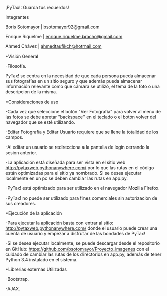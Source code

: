 ¡PyTax!: Guarda tus recuerdos!


Integrantes

Boris Sotomayor	 |	bsotomayor92@gmail.com 			   
					 									   
Enrique Riquelme |	enrique.riquelme.bracho@gmail.com  
 					 									   
Ahmed Chávez	 |	ahmedtaufikch@hotmail.com		   

 
 *Visión General
 
 -Filosofía.
 
 PyTax! se centra en la necesidad de que cada persona pueda almacenar sus fotografías en un sitio seguro y que además pueda
 almacenar información relevante como que cámara se utilizó, el tema de la foto o una descripción de la misma.
 
 
 *Consideraciones de uso
 
 -Cada vez que seleccione el botón "Ver Fotografía" para volver al menu de las fotos se debe
 apretar "backspace" en el teclado o el botón volver del navegador que se esté utilizando.
 
 -Editar Fotografía y Editar Usuario requiere que se llene la totalidad de los campos.
 
 -Al editar un usuario se redirecciona a la pantalla de login cerrando la sesion anterior.
 
 -La aplicación está diseñada para ser vista en el sitio web http://pytaxweb.pythonanywhere.com/ por lo que
 las rutas en el código están optimizadas para el sitio ya nombrado. Si se desea ejecutar localmente en un pc se
 deben cambiar las rutas en app.py.
 
 -PyTax! está optimizado para ser utilizado en el navegador Mozilla Firefox.
 
 -PyTax! no puede ser utilizado para fines comerciales sin autorización de sus creadores.
 
 *Ejecución de la aplicación
 
 -Para ejecutar la aplicación basta con entrar al sitio: http://pytaxweb.pythonanywhere.com/
 donde el usuario puede crear una cuenta de usuario y empezar a disfrutar de las bondades de PyTax!
 
 -Si se desea ejecutar localmente, se puede descargar desde el repositorio en GitHub: https://github.com/bsotomayor/Proyecto_imagenes
 con el cuidado de cambiar las rutas de los directorios en app.py, además de tener Python 3.4 instalado en el sistema.
 
 *Librerias externas Utilizadas
 
 -Bootstrap.
 
 -AJAX.